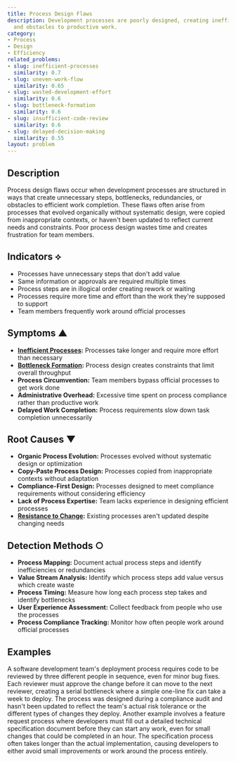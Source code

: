 ```yaml
---
title: Process Design Flaws
description: Development processes are poorly designed, creating inefficiencies, bottlenecks,
  and obstacles to productive work.
category:
- Process
- Design
- Efficiency
related_problems:
- slug: inefficient-processes
  similarity: 0.7
- slug: uneven-work-flow
  similarity: 0.65
- slug: wasted-development-effort
  similarity: 0.6
- slug: bottleneck-formation
  similarity: 0.6
- slug: insufficient-code-review
  similarity: 0.6
- slug: delayed-decision-making
  similarity: 0.55
layout: problem
---
```


## Description

Process design flaws occur when development processes are structured in ways that create unnecessary steps, bottlenecks, redundancies, or obstacles to efficient work completion. These flaws often arise from processes that evolved organically without systematic design, were copied from inappropriate contexts, or haven't been updated to reflect current needs and constraints. Poor process design wastes time and creates frustration for team members.

## Indicators ⟡

- Processes have unnecessary steps that don't add value
- Same information or approvals are required multiple times
- Process steps are in illogical order creating rework or waiting
- Processes require more time and effort than the work they're supposed to support
- Team members frequently work around official processes

## Symptoms ▲

- **[Inefficient Processes](inefficient-processes.md):** Processes take longer and require more effort than necessary
- **[Bottleneck Formation](bottleneck-formation.md):** Process design creates constraints that limit overall throughput
- **Process Circumvention:** Team members bypass official processes to get work done
- **Administrative Overhead:** Excessive time spent on process compliance rather than productive work
- **Delayed Work Completion:** Process requirements slow down task completion unnecessarily

## Root Causes ▼

- **Organic Process Evolution:** Processes evolved without systematic design or optimization
- **Copy-Paste Process Design:** Processes copied from inappropriate contexts without adaptation
- **Compliance-First Design:** Processes designed to meet compliance requirements without considering efficiency
- **Lack of Process Expertise:** Team lacks experience in designing efficient processes
- **[Resistance to Change](resistance-to-change.md):** Existing processes aren't updated despite changing needs

## Detection Methods ○

- **Process Mapping:** Document actual process steps and identify inefficiencies or redundancies
- **Value Stream Analysis:** Identify which process steps add value versus which create waste
- **Process Timing:** Measure how long each process step takes and identify bottlenecks
- **User Experience Assessment:** Collect feedback from people who use the processes
- **Process Compliance Tracking:** Monitor how often people work around official processes

## Examples

A software development team's deployment process requires code to be reviewed by three different people in sequence, even for minor bug fixes. Each reviewer must approve the change before it can move to the next reviewer, creating a serial bottleneck where a simple one-line fix can take a week to deploy. The process was designed during a compliance audit and hasn't been updated to reflect the team's actual risk tolerance or the different types of changes they deploy. Another example involves a feature request process where developers must fill out a detailed technical specification document before they can start any work, even for small changes that could be completed in an hour. The specification process often takes longer than the actual implementation, causing developers to either avoid small improvements or work around the process entirely.